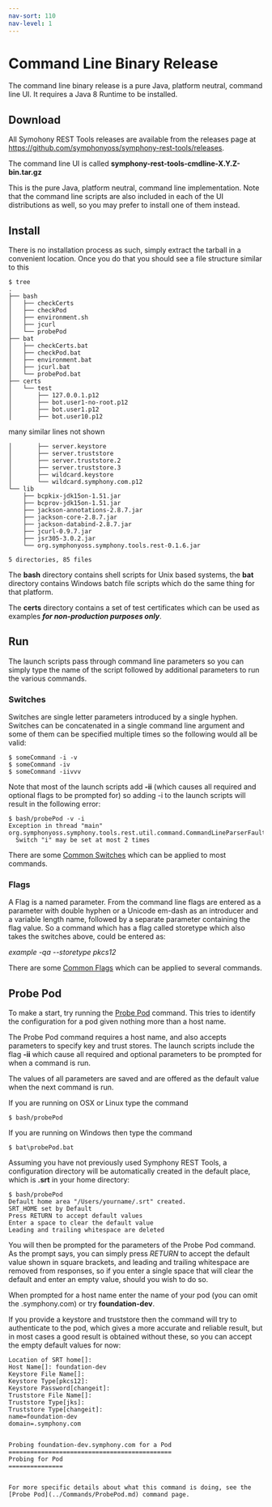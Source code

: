 ```yaml
---
nav-sort: 110
nav-level: 1
---
```

# Command Line Binary Release
The command line binary release is a pure Java, platform neutral, command line UI. It requires a Java 8 Runtime to be installed.

## Download
All Symohony REST Tools releases are available from the releases page at https://github.com/symphonyoss/symphony-rest-tools/releases.

The command line UI is called **symphony-rest-tools-cmdline-X.Y.Z-bin.tar.gz**

This is the pure Java, platform neutral, command line implementation. Note that the command line scripts are also included in each of the UI distributions as well, so you may prefer to install one of them instead.

## Install
There is no installation process as such, simply extract the tarball in a convenient location. Once you do that you should see a file structure similar to this

```
$ tree
.
├── bash
│   ├── checkCerts
│   ├── checkPod
│   ├── environment.sh
│   ├── jcurl
│   └── probePod
├── bat
│   ├── checkCerts.bat
│   ├── checkPod.bat
│   ├── environment.bat
│   ├── jcurl.bat
│   └── probePod.bat
├── certs
│   └── test
│       ├── 127.0.0.1.p12
│       ├── bot.user1-no-root.p12
│       ├── bot.user1.p12
│       ├── bot.user10.p12
```
many similar lines not shown
```
│       ├── server.keystore
│       ├── server.truststore
│       ├── server.truststore.2
│       ├── server.truststore.3
│       ├── wildcard.keystore
│       └── wildcard.symphony.com.p12
└── lib
    ├── bcpkix-jdk15on-1.51.jar
    ├── bcprov-jdk15on-1.51.jar
    ├── jackson-annotations-2.8.7.jar
    ├── jackson-core-2.8.7.jar
    ├── jackson-databind-2.8.7.jar
    ├── jcurl-0.9.7.jar
    ├── jsr305-3.0.2.jar
    └── org.symphonyoss.symphony.tools.rest-0.1.6.jar

5 directories, 85 files
```

The **bash** directory contains shell scripts for Unix based systems, the **bat** directory contains Windows batch file scripts which do the same thing for that platform.

The **certs** directory contains a set of test certificates which can be used as examples _**for non-production purposes only**_.

## Run
The launch scripts pass through command line parameters so you can simply type the name of the script followed by additional parameters to run the various commands.

### Switches
Switches are single letter parameters introduced by a single hyphen. Switches can be concatenated in a single command line argument and some of them can be specified multiple times so the following would all be valid:

```
$ someCommand -i -v
$ someCommand -iv
$ someCommand -iivvv
```

Note that most of the launch scripts add **-ii** (which causes all required and optional flags to be prompted for) so adding -i to the launch scripts will result in the following error:

```
$ bash/probePod -v -i
Exception in thread "main" org.symphonyoss.symphony.tools.rest.util.command.CommandLineParserFault: 
  Switch "i" may be set at most 2 times
```
There are some [Common Switches](../CommonSwitches.md) which can be applied to most commands.

### Flags
A Flag is a named parameter. From the command line flags are entered as a parameter with double hyphen or a Unicode em-dash as an introducer and a variable length name, followed by a separate parameter containing the flag value. So a command which has a flag called storetype which also takes the switches above, could be entered as:

_example -qa --storetype pkcs12_

There are some [Common Flags](../CommonFlags.md) which can be applied to several commands.

## Probe Pod
To make a start, try running the [Probe Pod](../Commands/ProbePod.md) command. This tries to identify the configuration for a pod given nothing more than a host name.

The Probe Pod command requires a host name, and also accepts parameters to specify key and trust stores. The launch scripts include the flag **-ii** which cause all required and optional parameters to be prompted for when a command is run.

The values of all parameters are saved and are offered as the default value when the next command is run.

If you are running on OSX or Linux type the command

```
$ bash/probePod
```

If you are running on Windows then type the command

```
$ bat\probePod.bat
```

Assuming you have not previously used Symphony REST Tools, a configuration directory will be automatically created in the default place, which is **.srt** in your home directory:

```
$ bash/probePod 
Default home area "/Users/yourname/.srt" created.
SRT_HOME set by Default
Press RETURN to accept default values
Enter a space to clear the default value
Leading and trailing whitespace are deleted
```
You will then be prompted for the parameters of the Probe Pod command. As the prompt says, you can simply press _RETURN_ to accept the default value shown in square brackets, and leading and trailing whitespace are removed from responses, so if you enter a single space that will clear the default and enter an empty value, should you wish to do so.

When prompted for a host name enter the name of your pod (you can omit the .symphony.com) or try **foundation-dev**.

If you provide a keystore and truststore then the command will try to authenticate to the pod, which gives a more accurate and reliable result, but in most cases a good result is obtained without these, so you can accept the empty default values for now:
```
Location of SRT home[]: 
Host Name[]: foundation-dev
Keystore File Name[]: 
Keystore Type[pkcs12]: 
Keystore Password[changeit]: 
Truststore File Name[]: 
Truststore Type[jks]: 
Truststore Type[changeit]: 
name=foundation-dev
domain=.symphony.com


Probing foundation-dev.symphony.com for a Pod
=============================================
Probing for Pod
===============


For more specific details about what this command is doing, see the [Probe Pod](../Commands/ProbePod.md) command page.
